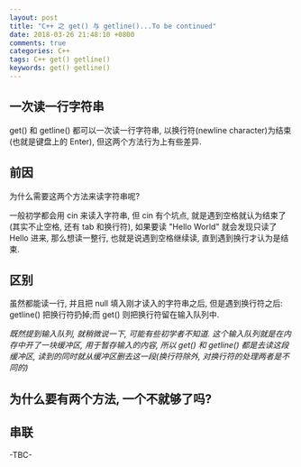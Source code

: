 ```yaml
---
layout: post
title: "C++ 之 get() 与 getline()...To be continued"
date: 2018-03-26 21:48:10 +0800
comments: true
categories: C++
tags: C++ get() getline()
keywords: get() getline()
---
```

## 一次读一行字符串
get() 和 getline() 都可以一次读一行字符串, 以换行符(newline character)为结束(也就是键盘上的 Enter), 但这两个方法行为上有些差异.
<!--more-->

## 前因
为什么需要这两个方法来读字符串呢?

一般初学都会用 cin 来读入字符串, 但 cin 有个坑点, 就是遇到空格就认为结束了(其实不止空格, 还有 tab 和换行符), 如果要读 "Hello World" 就会发现只读了 Hello 进来, 那么想读一整行, 也就是说遇到空格继续读, 直到遇到换行才认为是结束.

## 区别
虽然都能读一行, 并且把 null 填入刚才读入的字符串之后, 但是遇到换行符之后: getline() 把换行符扔掉;而 get() 则把换行符留在输入队列中.

*既然提到输入队列, 就稍微说一下, 可能有些初学者不知道. 这个输入队列就是在内存中开了一块缓冲区, 用于暂存输入的内容, 所以 get() 和 getline() 都是去读这段缓冲区, 读到的同时就从缓冲区删去这一段(换行符除外, 对换行符的处理两者是不同的)*

## 为什么要有两个方法, 一个不就够了吗?

## 串联

-TBC-
